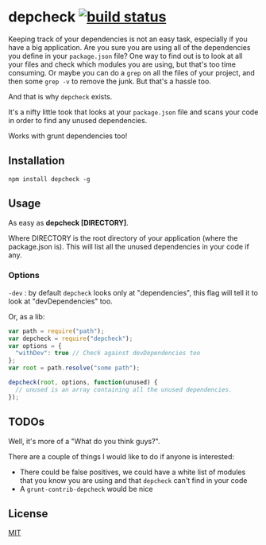 # depcheck [![build status](https://secure.travis-ci.org/rumpl/depcheck.png)](http://travis-ci.org/rumpl/depcheck)

Keeping track of your dependencies is not an easy task, especially if you have a big application.
Are you sure you are using all of the dependencies you define in your `package.json` file? One way to find out is to
look at all your files and check which modules you are using, but that's too time consuming. Or maybe you can do a 
`grep` on all the files of your project, and then some `grep -v` to remove the junk. But that's a hassle too.

And that is why `depcheck` exists.

It's a nifty little took that looks at your `package.json` file and scans your code in order to find any unused
dependencies.

Works with grunt dependencies too!

## Installation

`npm install depcheck -g`

## Usage

As easy as **depcheck [DIRECTORY]**.

Where DIRECTORY is the root directory of your application (where the package.json is). 
This will list all the unused dependencies in your code if any.

### Options

`-dev` : by default `depcheck` looks only at "dependencies", this flag will tell it to look at "devDependencies" too.

Or, as a lib: 
```javascript
var path = require("path");
var depcheck = require("depcheck");
var options = {
  "withDev": true // Check against devDependencies too
};
var root = path.resolve("some path");

depcheck(root, options, function(unused) {
  // unused is an array containing all the unused dependencies.
});
```

## TODOs

Well, it's more of a "What do you think guys?".

There are a couple of things I would like to do if anyone is interested:

 - There could be false positives, we could have a white list of modules that 
you know you are using and that `depcheck` can't find in your code
 - A `grunt-contrib-depcheck` would be nice

## License

[MIT](http://mit-license.org/rumpl)
